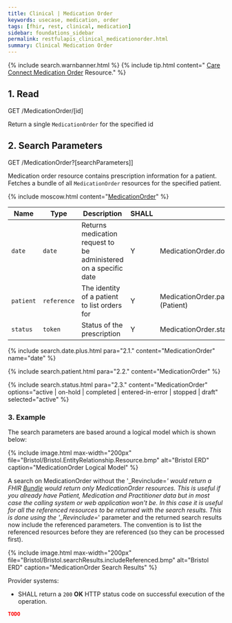 ```yaml
---
title: Clinical | Medication Order
keywords: usecase, medication, order
tags: [fhir, rest, clinical, medication]
sidebar: foundations_sidebar
permalink: restfulapis_clinical_medicationorder.html
summary: Clinical Medication Order
---
```

{% include search.warnbanner.html %}
{% include tip.html content=" [Care Connect Medication Order](https://fhir-test.nhs.uk/StructureDefinition/careconnect-gpc-medicationorder-1
) Resource." %}

## 1. Read ##

<div markdown="span" class="alert alert-success" role="alert">
GET /MedicationOrder/[id]</div>

Return a single `MedicationOrder` for the specified id

## 2. Search Parameters ##

<div markdown="span" class="alert alert-success" role="alert">
GET /MedicationOrder?[searchParameters]]</div>

Medication order resource contains prescription information for a patient. Fetches a bundle of all `MedicationOrder` resources for the specified patient.

{% include moscow.html content="[MedicationOrder](https://www.hl7.org/fhir/DSTU2/medicationorder.html#search)" %}

| Name    | Type   | Description    | SHALL              | Path |
|---------|--------|----------------|--------------------|------|
| `date` | `date` | Returns medication request to be administered on a specific date | Y | MedicationOrder.dosageInstruction.timing.event |
| `patient` | `reference` | The identity of a patient to list orders for | Y | MedicationOrder.patient<br>(Patient) |
| `status` | `token` | Status of the prescription | Y | MedicationOrder.status |

<!--
| `datewritten` | `date` | Return prescriptions written on this date |  | MedicationOrder.dateWritten |
| `identifier` | `token` | The source system of the prescriptions for  |  | MedicationOrder.identifier |
{% include search.date.plus.html content="MedicationOrder" name="datewritten"  %}

{% include search.identifier.html resource="MedicationOrder" content="identifier" subtext="System Filter" example="https://theccg.systemsupplier.co.uk/MedicationOrder|" text1="The CCG System Supplier" text2="not specified" %}
-->
{% include search.date.plus.html para="2.1." content="MedicationOrder" name="date"  %}

{% include search.patient.html para="2.2." content="MedicationOrder" %}

{% include search.status.html para="2.3." content="MedicationOrder" options="active | on-hold | completed | entered-in-error | stopped | draft" selected="active"  %}

### 3. Example ###

The search parameters are based around a logical model which is shown below:

{% include image.html
max-width="200px" file="Bristol/Bristol.EntityRelationship.Resource.bmp" alt="Bristol ERD"
caption="MedicationOrder Logical Model" %}

A search on MedicationOrder without the '_Revinclude=*' would return a FHIR [Bundle](https://www.hl7.org/fhir/DSTU2/bundle.html) would return only MedicationOrder resources. This is useful if you already have Patient, Medication and Practitioner data but in most case the calling system or web application won't be. In this case it is useful for all the referenced resources to be returned with the search results.
This is done using the '_Revinclude=*' parameter and the returned search results now include the referenced parameters. The convention is to list the referenced resources before they are referenced (so they can be processed first).

{% include image.html
max-width="200px" file="Bristol/Bristol.searchResults.includeReferenced.bmp" alt="Bristol ERD"
caption="MedicationOrder Search Results" %}

Provider systems:

- SHALL return a `200` **OK** HTTP status code on successful execution of the operation.

```json
TODO
```
